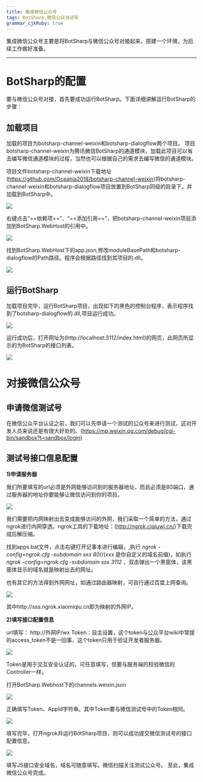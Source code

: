 ```yaml
---
title: 集成微信公众号
tags: BotSharp,微信公众测试号
grammar_cjkRuby: true
---
```

集成微信公众号主要是将BotSharp与微信公众号对接起来，搭建一个环境，为后续工作做好准备。


----------

# BotSharp的配置

  要与微信公众号对接，首先要成功运行BotSharp。下面详细讲解运行BotSharp的步骤：
## 加载项目
加载的项目为botsharp-channel-weixin和botsharp-dialogflow两个项目。
项目botsharp-channel-weixin为腾讯微信BotSharp的通道模块，加载此项目可以省去编写微信通道模块的过程，当然也可以根据自己的需求去编写微信的通道模块。

项目文件botsharp-channel-weixin下载地址(https://github.com/Oceania2018/botsharp-channel-weixin)将botsharp-channel-weixin和botsharp-dialogflow项目放置到BotSharp同级的目录下。并加载到BotSharp中。

![](./集成微信公众号图片/图片1.png)

右键点击“==依赖项==”、“==添加引用==”，把botsharp-channel-weixin项目添加到BotSharp.WebHost的引用中。

![](./集成微信公众号图片/图片2.png)
				
找到BotSharp.WebHost下的app.json,修改moduleBasePath和botsharp-dialogflow的Path路径。程序会根据路径找到其项目的.dll。

![](./集成微信公众号图片/图片3.png)
	  
## 运行BotSharp
加载项目完毕，运行BotSharp项目，出现如下的黑色的控制台程序，表示程序找到了botsharp-dialogflow的.dll,项目运行成功。

![](./集成微信公众号图片/BotSharp运行结果.png)

运行成功后，打开网址为(http://localhost:3112/index.html)的网页，此网页所显示的为BotSharp的接口列表。

![](./集成微信公众号图片/3112.png)

# 对接微信公众号
## 申请微信测试号
在微信公众平台认证之前，我们可以先申请一个测试的公众号来进行测试，这对开发人员来说还是有很大好处的。(https://mp.weixin.qq.com/debug/cgi-bin/sandbox?t=sandbox/login)

## 测试号接口信息配置
**1)申请服务器**

我们所要填写的url必须是外网能够访问到的服务器地址，而且必须是80端口，通过服务器的地址你要能够让微信访问到你的项目。

![](./集成微信公众号图片/微信接口配置信息1.png)

我们需要把内网映射出去变成能够访问的外网，我们采取一个简单的方法，通过ngrok进行内网穿透。ngrok工具的下载地址：(http://ngrok.ciqiuwl.cn/)下载完成后解压缩。

找到apps.bat文件，点击右键打开记事本进行编辑，,执行 *ngrok -config=ngrok.cfg -subdomain xxx 80*//(xxx 是你自定义的域名前缀)，如执行*ngrok -config=ngrok.cfg -subdomain sss 3112* ，双击弹出一个黑窗体，该黑窗体显示的域名就是映射出去的网址。

也有其它的方法得到外网网址，如通过路由器映射，可自行通过百度上网查询。

![](./集成微信公众号图片/ngrok黑窗体.png)

其中http://sss.ngrok.xiaomiqiu.cn即为映射的外网IP。

**2)填写接口配置信息**

url填写： http://外网IP/wx
Token：自主设置，这个token与公众平台wiki中常提的access_token不是一回事，这个token只用于验证开发者服务器。

![](./集成微信公众号图片/配置接口url.png)

Token是用于交互安全认证的，可任意填写，但要与服务端的校验微信的Controller一样。

打开BotSharp.Webhost下的channels.weixin.json

![](./集成微信公众号图片/程序配置信息.png)

正确填写Token、AppId字符串。其中Token要与微信测试号中的Token相同。

![](./集成微信公众号图片/配置接口Token.png)

填写完毕，打开ngrok并运行BotSharp项目，则可以成功提交微信测试号的接口配置信息。

![](./集成微信公众号图片/接口配置成功.png)

填写JS接口安全域名，域名可随意填写。微信扫描关注测试公众号。
至此，集成微信公众号完成。



